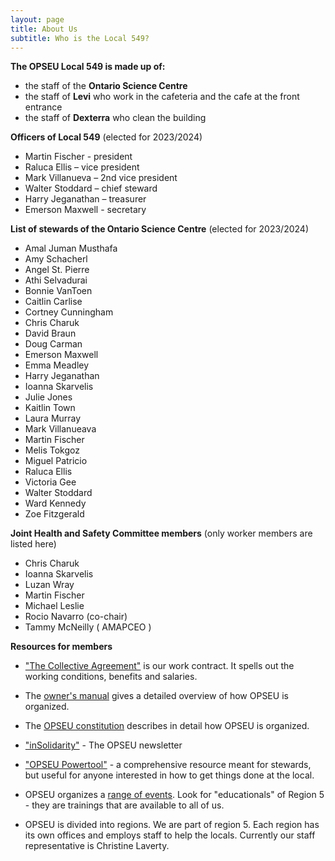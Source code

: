 ```yaml
---
layout: page
title: About Us
subtitle: Who is the Local 549?
---
```


**The OPSEU Local 549 is made up of:**
- the staff of the **Ontario Science Centre**
- the staff of **Levi** who work in the cafeteria and the cafe at the front entrance
- the staff of **Dexterra** who clean the building

**Officers of Local 549** (elected for 2023/2024)
- Martin Fischer - president
- Raluca Ellis – vice president
- Mark Villanueva – 2nd vice president
- Walter Stoddard – chief steward
- Harry Jeganathan – treasurer
- Emerson Maxwell - secretary
 
**List of stewards of the Ontario Science Centre** (elected for 2023/2024)
- Amal Juman Musthafa
- Amy Schacherl
- Angel St. Pierre
- Athi Selvadurai
- Bonnie VanToen
- Caitlin Carlise
- Cortney Cunningham
- Chris Charuk
- David Braun
- Doug Carman
- Emerson Maxwell
- Emma Meadley
- Harry Jeganathan
- Ioanna Skarvelis
- Julie Jones
- Kaitlin Town
- Laura Murray
- Mark Villanueava
- Martin Fischer
- Melis Tokgoz
- Miguel Patricio
- Raluca Ellis
- Victoria Gee
- Walter Stoddard
- Ward Kennedy
- Zoe Fitzgerald

**Joint Health and Safety Committee members** (only worker members are listed here)
- Chris Charuk
- Ioanna Skarvelis
- Luzan Wray 
- Martin Fischer
- Michael Leslie
- Rocio Navarro (co-chair)
- Tammy McNeilly ( AMAPCEO )
  
**Resources for members**

- ["The Collective Agreement"](https://opseu.org/wp-content/uploads/2022/11/2022-2024-OPSEU-SEFPO-Unified-Agreement.pdf) is our work contract. It spells out the working conditions, benefits and salaries. 

- The [owner's manual](https://opseu.org/information/owners-manual/12067/) gives a detailed overview of how OPSEU is organized.

- The [OPSEU constitution](https://opseu.org/information/tools-and-resources/ontario-public-service-employees-union-constitution-2019/92827/) describes in detail how OPSEU is organized.

- ["inSolidarity"](https://opseu.org/solidarity/) - The OPSEU newsletter

- ["OPSEU Powertool"](https://opseu.org/wp-content/uploads/2015/04/2015-04_en_powertool.pdf) - a comprehensive resource meant for stewards, but useful for anyone interested in how to get things done at the local. 

- OPSEU organizes a [range of events](https://opseu.org/events/). Look for "educationals" of Region 5 - they are trainings that are available to all of us.

- OPSEU is divided into regions. We are part of region 5. Each region has its own offices and employs staff to help the locals. Currently our staff representative is Christine Laverty. 

